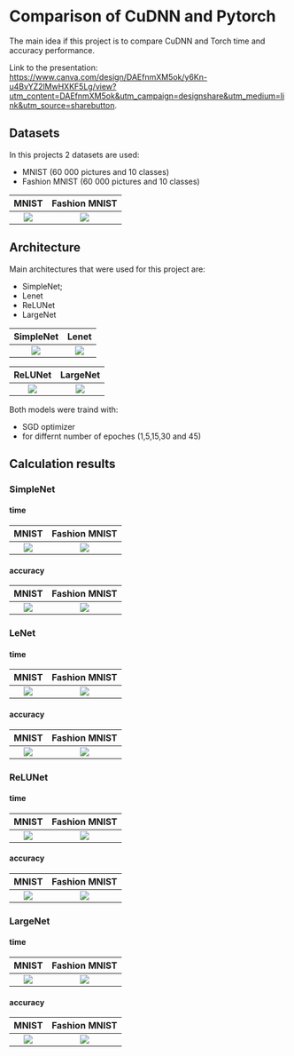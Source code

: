# Comparison of CuDNN and Pytorch

The main idea if this project is to compare CuDNN and Torch time and accuracy performance.

Link to the presentation: https://www.canva.com/design/DAEfnmXM5ok/y6Kn-u4BvYZ2lMwHXKF5Lg/view?utm_content=DAEfnmXM5ok&utm_campaign=designshare&utm_medium=link&utm_source=sharebutton.

## Datasets

In this projects 2 datasets are used:
- MNIST (60 000 pictures and 10 classes)
- Fashion MNIST (60 000 pictures and 10 classes)

MNIST                     |  Fashion MNIST
:-------------------------:|:-------------------------:
![](https://github.com/Nina-Konovalova/HCP_skoltech/blob/main/Project/pictures/Other/MNIST.png)  |  ![](https://github.com/Nina-Konovalova/HCP_skoltech/blob/main/Project/pictures/Other/Fashion_MNIST.png)

## Architecture

Main architectures that were used for this project are:
- SimpleNet;
- Lenet
- ReLUNet
- LargeNet


SimpleNet                   |  Lenet
:-------------------------:|:-------------------------:
![](https://github.com/Nina-Konovalova/HCP_skoltech/blob/main/Project/pictures/Other/SimpleNet_pic.png)  |  ![](https://github.com/Nina-Konovalova/HCP_skoltech/blob/main/Project/pictures/Other/LeNet_pic.png)


ReLUNet                     |  LargeNet
:-------------------------:|:-------------------------:
![](https://github.com/Nina-Konovalova/HCP_skoltech/blob/main/Project/pictures/Other/ReLUNet_pic.png)  |  ![](https://github.com/Nina-Konovalova/HCP_skoltech/blob/main/Project/pictures/Other/LargeNet_pic.png)





Both models were traind with:
- SGD optimizer
- for differnt number of epoches (1,5,15,30 and 45)

## Calculation results

### SimpleNet

#### time

 MNIST                      | Fashion MNIST 
:-------------------------:|:-------------------------:
![](https://github.com/Nina-Konovalova/HCP_skoltech/blob/main/Project/pictures/experiments/time/simplenet_f_t.png)  |  ![](https://github.com/Nina-Konovalova/HCP_skoltech/blob/main/Project/pictures/experiments/time/simplenet_m_t.png)

#### accuracy

 MNIST                      | Fashion MNIST 
:-------------------------:|:-------------------------:
![](https://github.com/Nina-Konovalova/HCP_skoltech/blob/main/Project/pictures/experiments/accuracy/simplenet_f.png)  |  ![](https://github.com/Nina-Konovalova/HCP_skoltech/blob/main/Project/pictures/experiments/accuracy/simplenet_m.png)

### LeNet

#### time


 MNIST                      | Fashion MNIST 
:-------------------------:|:-------------------------:
![](https://github.com/Nina-Konovalova/HCP_skoltech/blob/main/Project/pictures/experiments/time/Lenet_f_t.png)  |  ![](https://github.com/Nina-Konovalova/HCP_skoltech/blob/main/Project/pictures/experiments/time/lenet_m_t.png)

#### accuracy

 MNIST                      | Fashion MNIST 
:-------------------------:|:-------------------------:
![](https://github.com/Nina-Konovalova/HCP_skoltech/blob/main/Project/pictures/experiments/accuracy/Lenet_f.png)  |  ![](https://github.com/Nina-Konovalova/HCP_skoltech/blob/main/Project/pictures/experiments/accuracy/lenet_m.png)

### ReLUNet

#### time

 MNIST                      | Fashion MNIST 
:-------------------------:|:-------------------------:
![](https://github.com/Nina-Konovalova/HCP_skoltech/blob/main/Project/pictures/experiments/time/ReLuNet_f_t.png)  |  ![](https://github.com/Nina-Konovalova/HCP_skoltech/blob/main/Project/pictures/experiments/time/ReLuNet_m_t.png)

#### accuracy


 MNIST                      | Fashion MNIST 
:-------------------------:|:-------------------------:
![](https://github.com/Nina-Konovalova/HCP_skoltech/blob/main/Project/pictures/experiments/accuracy/ReLuNet_f.png)  |  ![](https://github.com/Nina-Konovalova/HCP_skoltech/blob/main/Project/pictures/experiments/accuracy/ReLuNet_m.png)

### LargeNet

#### time


 MNIST                      | Fashion MNIST 
:-------------------------:|:-------------------------:
![](https://github.com/Nina-Konovalova/HCP_skoltech/blob/main/Project/pictures/experiments/time/largenet_f_t.png)  |  ![](https://github.com/Nina-Konovalova/HCP_skoltech/blob/main/Project/pictures/experiments/time/largenet_m_t.png)

#### accuracy


 MNIST                      | Fashion MNIST 
:-------------------------:|:-------------------------:
![](https://github.com/Nina-Konovalova/HCP_skoltech/blob/main/Project/pictures/experiments/accuracy/largenet_f.png)  |  ![](https://github.com/Nina-Konovalova/HCP_skoltech/blob/main/Project/pictures/experiments/accuracy/largenet_m.png)
